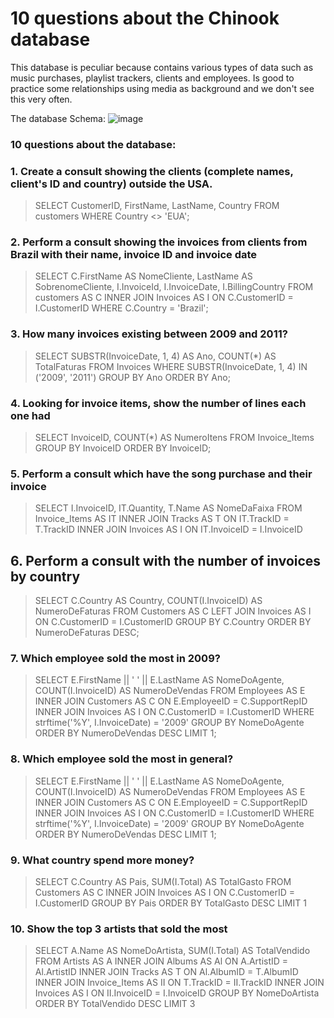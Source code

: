 # 10 questions about the Chinook database 
This database is peculiar because contains various types of data such as music purchases, playlist trackers, clients and employees. Is good to practice some relationships using media as background and we don't see this very often.   

The database Schema: 
![image](https://github.com/nadjapereira/2023-Chinook-database/assets/11997614/53dccb19-e14b-418d-8d39-662286b35742)


### 10 questions about the database: 
### 1. Create a consult showing the clients (complete names, client's ID and country) outside the USA.
> SELECT CustomerID, FirstName, LastName,  Country
> FROM customers
> WHERE Country <> 'EUA';

### 2. Perform a consult showing the invoices from clients from Brazil with their name, invoice ID and invoice date
> SELECT C.FirstName AS NomeCliente,
LastName AS SobrenomeCliente,
I.InvoiceId,
I.InvoiceDate,
I.BillingCountry
FROM customers AS C
INNER JOIN
Invoices AS I ON C.CustomerID = I.CustomerID
WHERE C.Country = 'Brazil';

### 3. How many invoices existing between 2009 and 2011?
> SELECT
SUBSTR(InvoiceDate, 1, 4) AS Ano,
COUNT(*) AS TotalFaturas
FROM Invoices
WHERE SUBSTR(InvoiceDate, 1, 4) IN ('2009', '2011')
GROUP BY Ano
ORDER BY Ano;

### 4. Looking for invoice items, show the number of lines each one had
> SELECT InvoiceID, COUNT(*) AS NumeroItens 
> FROM Invoice_Items
> GROUP BY InvoiceID 
ORDER BY InvoiceID; 

### 5. Perform a consult which have the song purchase and their invoice
> SELECT
I.InvoiceID,
IT.Quantity,
T.Name AS NomeDaFaixa
FROM Invoice_Items AS IT
INNER JOIN Tracks AS T ON IT.TrackID = T.TrackID
INNER JOIN Invoices AS I ON IT.InvoiceID = I.InvoiceID

## 6. Perform a consult with the number of invoices by country
> SELECT
C.Country AS Country,
COUNT(I.InvoiceID) AS NumeroDeFaturas
FROM Customers AS C
LEFT JOIN Invoices AS I ON C.CustomerID = I.CustomerID
GROUP BY C.Country
ORDER BY NumeroDeFaturas DESC;

### 7. Which employee sold the most in 2009?
> SELECT
E.FirstName || ' ' || E.LastName AS NomeDoAgente,
COUNT(I.InvoiceID) AS NumeroDeVendas
FROM Employees AS E
INNER JOIN Customers AS C ON E.EmployeeID = C.SupportRepID
INNER JOIN Invoices AS I ON C.CustomerID = I.CustomerID
WHERE strftime('%Y', I.InvoiceDate) = '2009'
GROUP BY NomeDoAgente
ORDER BY NumeroDeVendas DESC
LIMIT 1;

### 8. Which employee sold the most in general?
> SELECT
E.FirstName || ' ' || E.LastName AS NomeDoAgente,
COUNT(I.InvoiceID) AS NumeroDeVendas
FROM Employees AS E
INNER JOIN Customers AS C ON E.EmployeeID = C.SupportRepID
INNER JOIN Invoices AS I ON C.CustomerID = I.CustomerID
WHERE strftime('%Y', I.InvoiceDate) = '2009'
GROUP BY NomeDoAgente
ORDER BY NumeroDeVendas DESC
LIMIT 1;

### 9. What country spend more money?
> SELECT
C.Country AS Pais,
SUM(I.Total) AS TotalGasto
FROM Customers AS C
INNER JOIN Invoices AS I ON C.CustomerID = I.CustomerID
GROUP BY Pais
ORDER BY TotalGasto DESC
LIMIT 1

### 10. Show the top 3 artists that sold the most
> SELECT
A.Name AS NomeDoArtista,
SUM(I.Total) AS TotalVendido
FROM Artists AS A
INNER JOIN Albums AS Al ON A.ArtistID = Al.ArtistID
INNER JOIN Tracks AS T ON Al.AlbumID = T.AlbumID
INNER JOIN Invoice_Items AS II ON T.TrackID = II.TrackID
INNER JOIN Invoices AS I ON II.InvoiceID = I.InvoiceID
GROUP BY NomeDoArtista
ORDER BY TotalVendido DESC
LIMIT 3
